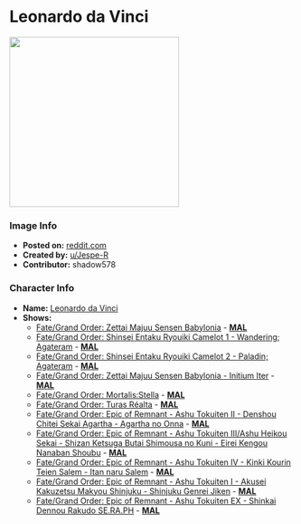 # Leonardo da Vinci

<img src="https://raw.githubusercontent.com/shadow578/Project-Padoru/master/Padoru/U_Jespe-R/fate-leonardo-da-vinci.png" height="300">

### Image Info
* **Posted on:**     [reddit.com](https://www.reddit.com/r/Padoru/comments/fslq8k/daily_padoru_91_leonardo_da_vinci_fate/)
* **Created by:**    [u/Jespe-R](https://github.com/shadow578/Project-Padoru/blob/master/table-of-contents/creators/uJespeR.md)
* **Contributor:**   shadow578

### Character Info
* **Name:**   [Leonardo da Vinci](https://myanimelist.net/character/169279)
* **Shows:**
  * [Fate/Grand Order: Zettai Majuu Sensen Babylonia](https://github.com/shadow578/Project-Padoru/blob/master/table-of-contents/shows/FateGrandOrderZettaiMajuuSensenBabylonia.md) - [__MAL__](https://myanimelist.net/anime/38084/Fate_Grand_Order__Zettai_Majuu_Sensen_Babylonia)
  * [Fate/Grand Order: Shinsei Entaku Ryouiki Camelot 1 - Wandering; Agateram](https://github.com/shadow578/Project-Padoru/blob/master/table-of-contents/shows/FateGrandOrderShinseiEntakuRyouikiCamelot1WanderingAgateram.md) - [__MAL__](https://myanimelist.net/anime/38085/Fate_Grand_Order__Shinsei_Entaku_Ryouiki_Camelot_1_-_Wandering__Agateram)
  * [Fate/Grand Order: Shinsei Entaku Ryouiki Camelot 2 - Paladin; Agateram](https://github.com/shadow578/Project-Padoru/blob/master/table-of-contents/shows/FateGrandOrderShinseiEntakuRyouikiCamelot2PaladinAgateram.md) - [__MAL__](https://myanimelist.net/anime/38086/Fate_Grand_Order__Shinsei_Entaku_Ryouiki_Camelot_2_-_Paladin__Agateram)
  * [Fate/Grand Order: Zettai Majuu Sensen Babylonia - Initium Iter](https://github.com/shadow578/Project-Padoru/blob/master/table-of-contents/shows/FateGrandOrderZettaiMajuuSensenBabyloniaInitiumIter.md) - [__MAL__](https://myanimelist.net/anime/40206/Fate_Grand_Order__Zettai_Majuu_Sensen_Babylonia_-_Initium_Iter)
  * [Fate/Grand Order: Mortalis:Stella](https://github.com/shadow578/Project-Padoru/blob/master/table-of-contents/shows/FateGrandOrderMortalisStella.md) - [__MAL__](https://myanimelist.net/manga/108116/Fate_Grand_Order__Mortalis_Stella)
  * [Fate/Grand Order: Turas Réalta](https://github.com/shadow578/Project-Padoru/blob/master/table-of-contents/shows/FateGrandOrderTurasRéalta.md) - [__MAL__](https://myanimelist.net/manga/108117/Fate_Grand_Order__Turas_Réalta)
  * [Fate/Grand Order: Epic of Remnant - Ashu Tokuiten II - Denshou Chitei Sekai Agartha - Agartha no Onna](https://github.com/shadow578/Project-Padoru/blob/master/table-of-contents/shows/FateGrandOrderEpicofRemnantAshuTokuitenIIDenshouChiteiSekaiAgarthaAgarthanoOnna.md) - [__MAL__](https://myanimelist.net/manga/117239/Fate_Grand_Order__Epic_of_Remnant_-_Ashu_Tokuiten_II_-_Denshou_Chitei_Sekai_Agartha_-_Agartha_no_Onna)
  * [Fate/Grand Order: Epic of Remnant - Ashu Tokuiten III/Ashu Heikou Sekai - Shizan Ketsuga Butai Shimousa no Kuni - Eirei Kengou Nanaban Shoubu](https://github.com/shadow578/Project-Padoru/blob/master/table-of-contents/shows/FateGrandOrderEpicofRemnantAshuTokuitenIIIAshuHeikouSekaiShizanKetsugaButaiShimousanoKuniEireiKengouNanabanShoubu.md) - [__MAL__](https://myanimelist.net/manga/117241/Fate_Grand_Order__Epic_of_Remnant_-_Ashu_Tokuiten_III_Ashu_Heikou_Sekai_-_Shizan_Ketsuga_Butai_Shimousa_no_Kuni_-_Eirei_Kengou_Nanaban_Shoubu)
  * [Fate/Grand Order: Epic of Remnant - Ashu Tokuiten IV - Kinki Kourin Teien Salem - Itan naru Salem](https://github.com/shadow578/Project-Padoru/blob/master/table-of-contents/shows/FateGrandOrderEpicofRemnantAshuTokuitenIVKinkiKourinTeienSalemItannaruSalem.md) - [__MAL__](https://myanimelist.net/manga/117242/Fate_Grand_Order__Epic_of_Remnant_-_Ashu_Tokuiten_IV_-_Kinki_Kourin_Teien_Salem_-_Itan_naru_Salem)
  * [Fate/Grand Order: Epic of Remnant - Ashu Tokuiten I - Akusei Kakuzetsu Makyou Shinjuku - Shinjuku Genrei Jiken](https://github.com/shadow578/Project-Padoru/blob/master/table-of-contents/shows/FateGrandOrderEpicofRemnantAshuTokuitenIAkuseiKakuzetsuMakyouShinjukuShinjukuGenreiJiken.md) - [__MAL__](https://myanimelist.net/manga/117243/Fate_Grand_Order__Epic_of_Remnant_-_Ashu_Tokuiten_I_-_Akusei_Kakuzetsu_Makyou_Shinjuku_-_Shinjuku_Genrei_Jiken)
  * [Fate/Grand Order: Epic of Remnant - Ashu Tokuiten EX - Shinkai Dennou Rakudo SE.RA.PH](https://github.com/shadow578/Project-Padoru/blob/master/table-of-contents/shows/FateGrandOrderEpicofRemnantAshuTokuitenEXShinkaiDennouRakudoSERAPH.md) - [__MAL__](https://myanimelist.net/manga/118401/Fate_Grand_Order__Epic_of_Remnant_-_Ashu_Tokuiten_EX_-_Shinkai_Dennou_Rakudo_SERAPH)


